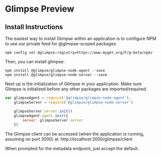 # Glimpse Preview

## Install Instructions

The easiest way to install Glimpse within an application is to configure NPM to use our private feed for @glimpse-scoped packages:

```
npm config set @glimpse:registry=https://www.myget.org/F/g-beta/npm/
```

Then, you can install glimpse:

```
npm install @glimpse/glimpse-node-agent --save
npm install @glimpse/glimpse-node-server --save
```

Next up is the initialization of Glimpse in your application. Make sure Glimpse is initialized before any other packages are imported/required.

```javascript
var glimpseAgent = require('@glimpse/glimpse-node-agent'),
    glimpseServer = require('@glimpse/glimpse-node-server')

    glimpseServer.server.init()
    glimpseAgent.agent.init({
        server: glimpseServer.server
    })
```

The Glimpse client can be accessed (when the application is running, assuming on port 3000) at: http://localhost:3000/glimpse/client

When prompted for the metadata endpoint, just accept the default.
